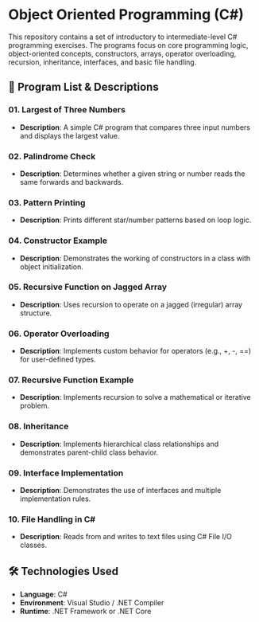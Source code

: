 # Object Oriented Programming (C#) 

This repository contains a set of introductory to intermediate-level C# programming exercises. The programs focus on core programming logic, object-oriented concepts, constructors, arrays, operator overloading, recursion, inheritance, interfaces, and basic file handling.

## 📁 Program List & Descriptions

### 01. Largest of Three Numbers
- **Description**: A simple C# program that compares three input numbers and displays the largest value.

### 02. Palindrome Check
- **Description**: Determines whether a given string or number reads the same forwards and backwards.

### 03. Pattern Printing
- **Description**: Prints different star/number patterns based on loop logic.

### 04. Constructor Example
- **Description**: Demonstrates the working of constructors in a class with object initialization.

### 05. Recursive Function on Jagged Array
- **Description**: Uses recursion to operate on a jagged (irregular) array structure.

### 06. Operator Overloading
- **Description**: Implements custom behavior for operators (e.g., +, -, ==) for user-defined types.

### 07. Recursive Function Example
- **Description**: Implements recursion to solve a mathematical or iterative problem.

### 08. Inheritance
- **Description**: Implements hierarchical class relationships and demonstrates parent-child class behavior.

### 09. Interface Implementation
- **Description**: Demonstrates the use of interfaces and multiple implementation rules.

### 10. File Handling in C#
- **Description**: Reads from and writes to text files using C# File I/O classes.

## 🛠️ Technologies Used

- **Language**: C#
- **Environment**: Visual Studio / .NET Compiler
- **Runtime**: .NET Framework or .NET Core